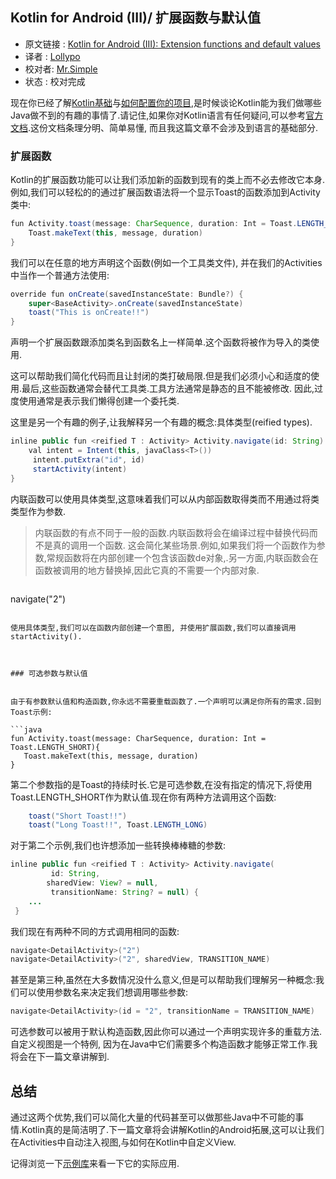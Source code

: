 Kotlin for Android (III)/ 扩展函数与默认值
---

>
* 原文链接 : [Kotlin for Android (III): Extension functions and default values](http://antonioleiva.com/kotlin-android-extension-functions/)
* 译者 : [Lollypo](https://github.com/Lollypo) 
* 校对者: [Mr.Simple](https://github.com/bboyfeiyu)
* 状态 :  校对完成

现在你已经了解[Kotlin基础](http://antonioleiva.com/kotlin-for-android-introduction/)与[如何配置你的项目](http://antonioleiva.com/kotlin-android-create-project/),是时候谈论Kotlin能为我们做哪些Java做不到的有趣的事情了.请记住,如果你对Kotlin语言有任何疑问,可以参考[官方文档](http://kotlinlang.org/docs/reference/).这份文档条理分明、简单易懂, 而且我这篇文章不会涉及到语言的基础部分.



### 扩展函数

Kotlin的扩展函数功能可以让我们添加新的函数到现有的类上而不必去修改它本身.例如,我们可以轻松的的通过扩展函数语法将一个显示Toast的函数添加到Activity类中:

```java
fun Activity.toast(message: CharSequence, duration: Int = Toast.LENGTH_SHORT){ 
    Toast.makeText(this, message, duration) 
}
```

我们可以在任意的地方声明这个函数(例如一个工具类文件), 并在我们的Activities中当作一个普通方法使用:

```java
override fun onCreate(savedInstanceState: Bundle?) { 
    super<BaseActivity>.onCreate(savedInstanceState)     
    toast("This is onCreate!!") 
}
```

声明一个扩展函数跟添加类名到函数名上一样简单.这个函数将被作为导入的类使用. 

这可以帮助我们简化代码而且让封闭的类打破局限.但是我们必须小心和适度的使用.最后,这些函数通常会替代工具类.工具方法通常是静态的且不能被修改. 因此,过度使用通常是表示我们懒得创建一个委托类.

这里是另一个有趣的例子,让我解释另一个有趣的概念:具体类型(reified types).

```java
inline public fun <reified T : Activity> Activity.navigate(id: String) { 
    val intent = Intent(this, javaClass<T>())
     intent.putExtra("id", id)
     startActivity(intent) 
}
```

内联函数可以使用具体类型,这意味着我们可以从内部函数取得类而不用通过将类类型作为参数.

> 内联函数的有点不同于一般的函数.内联函数将会在编译过程中替换代码而不是真的调用一个函数. 这会简化某些场景.例如,如果我们将一个函数作为参数,常规函数将在内部创建一个包含该函数de对象,.另一方面,内联函数会在函数被调用的地方替换掉,因此它真的不需要一个内部对象.

  > ```java
 navigate<DetailActivity>("2")
 ```

使用具体类型,我们可以在函数内部创建一个意图, 并使用扩展函数,我们可以直接调用startActivity().



### 可选参数与默认值


由于有参数默认值和构造函数,你永远不需要重载函数了.一个声明可以满足你所有的需求.回到Toast示例:

```java
fun Activity.toast(message: CharSequence, duration: Int = Toast.LENGTH_SHORT){ 
    Toast.makeText(this, message, duration) 
}
```

第二个参数指的是Toast的持续时长.它是可选参数,在没有指定的情况下,将使用Toast.LENGTH_SHORT作为默认值.现在你有两种方法调用这个函数:

```java
    toast("Short Toast!!")
    toast("Long Toast!!", Toast.LENGTH_LONG)
```

对于第二个示例,我们也许想添加一些转换棒棒糖的参数:

```java
inline public fun <reified T : Activity> Activity.navigate(
         id: String, 
        sharedView: View? = null,
         transitionName: String? = null) {          
    ...
 }
```

我们现在有两种不同的方式调用相同的函数:

```java
navigate<DetailActivity>("2")
navigate<DetailActivity>("2", sharedView, TRANSITION_NAME)
```

甚至是第三种,虽然在大多数情况没什么意义,但是可以帮助我们理解另一种概念:我们可以使用参数名来决定我们想调用哪些参数:

```java
navigate<DetailActivity>(id = "2", transitionName = TRANSITION_NAME)
```

可选参数可以被用于默认构造函数,因此你可以通过一个声明实现许多的重载方法.自定义视图是一个特例, 因为在Java中它们需要多个构造函数才能够正常工作.我将会在下一篇文章讲解到.



## 总结

通过这两个优势,我们可以简化大量的代码甚至可以做那些Java中不可能的事情.Kotlin真的是简洁明了.下一篇文章将会讲解Kotlin的Android拓展,这可以让我们在Activities中自动注入视图,与如何在Kotlin中自定义View.

记得浏览一下[示例库](https://github.com/antoniolg/Bandhook-Kotlin)来看一下它的实际应用.